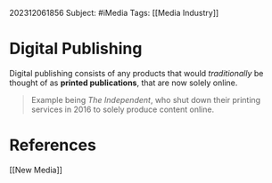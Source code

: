 202312061856
Subject: #iMedia
Tags: [[Media Industry]]

# Digital Publishing

Digital publishing consists of any products that would *traditionally* be thought of as **printed publications**, that are now solely online.

>Example being *The Independent*, who shut down their printing services in 2016 to solely produce content online.

# **References**


[[New Media]]